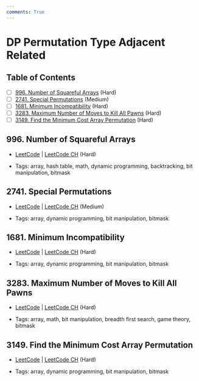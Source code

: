 ```yaml
---
comments: True
---
```


# DP Permutation Type Adjacent Related

## Table of Contents

- [ ] [996. Number of Squareful Arrays](https://leetcode.cn/problems/number-of-squareful-arrays/) (Hard)
- [ ] [2741. Special Permutations](https://leetcode.cn/problems/special-permutations/) (Medium)
- [ ] [1681. Minimum Incompatibility](https://leetcode.cn/problems/minimum-incompatibility/) (Hard)
- [ ] [3283. Maximum Number of Moves to Kill All Pawns](https://leetcode.cn/problems/maximum-number-of-moves-to-kill-all-pawns/) (Hard)
- [ ] [3149. Find the Minimum Cost Array Permutation](https://leetcode.cn/problems/find-the-minimum-cost-array-permutation/) (Hard)

## 996. Number of Squareful Arrays

-   [LeetCode](https://leetcode.com/problems/number-of-squareful-arrays/) | [LeetCode CH](https://leetcode.cn/problems/number-of-squareful-arrays/) (Hard)

-   Tags: array, hash table, math, dynamic programming, backtracking, bit manipulation, bitmask
## 2741. Special Permutations

-   [LeetCode](https://leetcode.com/problems/special-permutations/) | [LeetCode CH](https://leetcode.cn/problems/special-permutations/) (Medium)

-   Tags: array, dynamic programming, bit manipulation, bitmask
## 1681. Minimum Incompatibility

-   [LeetCode](https://leetcode.com/problems/minimum-incompatibility/) | [LeetCode CH](https://leetcode.cn/problems/minimum-incompatibility/) (Hard)

-   Tags: array, dynamic programming, bit manipulation, bitmask
## 3283. Maximum Number of Moves to Kill All Pawns

-   [LeetCode](https://leetcode.com/problems/maximum-number-of-moves-to-kill-all-pawns/) | [LeetCode CH](https://leetcode.cn/problems/maximum-number-of-moves-to-kill-all-pawns/) (Hard)

-   Tags: array, math, bit manipulation, breadth first search, game theory, bitmask
## 3149. Find the Minimum Cost Array Permutation

-   [LeetCode](https://leetcode.com/problems/find-the-minimum-cost-array-permutation/) | [LeetCode CH](https://leetcode.cn/problems/find-the-minimum-cost-array-permutation/) (Hard)

-   Tags: array, dynamic programming, bit manipulation, bitmask
